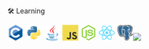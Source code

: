 🛠 Learning

<img src="https://raw.githubusercontent.com/devicons/devicon/master/icons/c/c-original.svg" alt="c" width="33" height="33"/> <img src="https://raw.githubusercontent.com/devicons/devicon/master/icons/python/python-original.svg" alt="python" width="33" height="33"/> <img src="https://raw.githubusercontent.com/devicons/devicon/master/icons/java/java-original.svg" alt="java" width="33" height="33"/> <img src="https://raw.githubusercontent.com/devicons/devicon/master/icons/javascript/javascript-original.svg" alt="javascript" width="33" height="33"/> <img src="https://raw.githubusercontent.com/devicons/devicon/master/icons/nodejs/nodejs-original.svg" alt="nodejs" width="33" height="33"/> <img src="https://raw.githubusercontent.com/devicons/devicon/master/icons/react/react-original.svg" alt="react" width="33" height="33"/> <img src="https://raw.githubusercontent.com/devicons/devicon/master/icons/postgresql/postgresql-original.svg" alt="postgresql" width="33" height="33"/><img 
src="https://cdn.jsdelivr.net/gh/devicons/devicon/icons/tensorflow/tensorflow-original.svg" />




  
